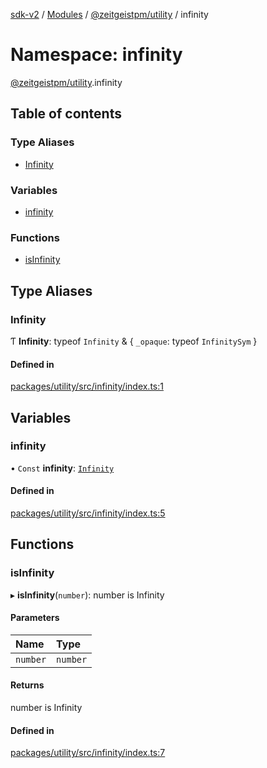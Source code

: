 [sdk-v2](../README.md) / [Modules](../modules.md) / [@zeitgeistpm/utility](zeitgeistpm_utility.md) / infinity

# Namespace: infinity

[@zeitgeistpm/utility](zeitgeistpm_utility.md).infinity

## Table of contents

### Type Aliases

- [Infinity](zeitgeistpm_utility.infinity.md#infinity)

### Variables

- [infinity](zeitgeistpm_utility.infinity.md#infinity-1)

### Functions

- [isInfinity](zeitgeistpm_utility.infinity.md#isinfinity)

## Type Aliases

### Infinity

Ƭ **Infinity**: typeof `Infinity` & { `_opaque`: typeof `InfinitySym`  }

#### Defined in

[packages/utility/src/infinity/index.ts:1](https://github.com/zeitgeistpm/sdk-next/blob/80e59d4/packages/utility/src/infinity/index.ts#L1)

## Variables

### infinity

• `Const` **infinity**: [`Infinity`](zeitgeistpm_utility.infinity.md#infinity)

#### Defined in

[packages/utility/src/infinity/index.ts:5](https://github.com/zeitgeistpm/sdk-next/blob/80e59d4/packages/utility/src/infinity/index.ts#L5)

## Functions

### isInfinity

▸ **isInfinity**(`number`): number is Infinity

#### Parameters

| Name | Type |
| :------ | :------ |
| `number` | `number` |

#### Returns

number is Infinity

#### Defined in

[packages/utility/src/infinity/index.ts:7](https://github.com/zeitgeistpm/sdk-next/blob/80e59d4/packages/utility/src/infinity/index.ts#L7)
